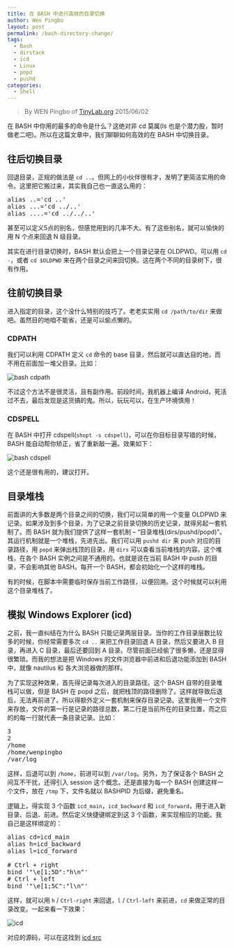 ```yaml
---
title: 在 BASH 中进行高效的目录切换
author: Wen Pingbo
layout: post
permalink: /bash-directory-change/
tags:
  - Bash
  - dirstack
  - icd
  - Linux
  - popd
  - pushd
categories:
  - Shell
---
```


> By WEN Pingbo of [TinyLab.org][1]
> 2015/06/02

在 BASH 中你用的最多的命令是什么？这绝对非 cd 莫属(ls 也是个潜力股，暂时做老二吧)。所以在这篇文章中，我们聊聊如何高效的在 BASH 中切换目录。


## 往后切换目录

回退目录，正规的做法是 `cd ..`。但网上的小伙伴很有才，发明了更简洁实用的命令。这里把它搬过来，其实我自己也一直这么用的：

<pre>alias ..='cd ..'
alias ...='cd ../..'
alias ....='cd ../../..'
</pre>

甚至可以定义5点的别名，但感觉用到的几率不大。有了这些别名，就可以愉快的用 N 个点来回退 N 级目录。

其实在进行目录切换时，BASH 默认会把上一个目录记录在 OLDPWD。可以用 `cd -`，或者 `cd $OLDPWD` 来在两个目录之间来回切换。这在两个不同的目录树下，很有作用。

<!-- more -->

## 往前切换目录

进入指定的目录，这个没什么特别的技巧了。老老实实用 `cd /path/to/dir` 来做吧。虽然目的地咱不能省，还是可以偷点懒的。

### CDPATH

我们可以利用 CDPATH 定义 `cd` 命令的 base 目录，然后就可以直达目的地，而不用在前面加一堆父目录。比如：

![bash cdpath][2]

不过这个方法不是很灵活，且有副作用。前段时间，我机器上编译 Android，死活过不去，最后发现是这货搞的鬼。所以，玩玩可以，在生产环境慎用！

### CDSPELL

在 BASH 中打开 cdspell(`shopt -s cdspell`)，可以在你目标目录写错的时候，BASH 能自动帮你矫正，省了重新敲一遍。效果如下：

![bash cdspell][3]

这个还是很有用的，建议打开。

## 目录堆栈

前面讲的大多数是两个目录之间的切换，我们可以简单的用一个变量 OLDPWD 来记录。如果涉及到多个目录，为了记录之前目录切换的历史记录，就得另起一套机制了。而 BASH 就为我们提供了这样一套机制 &#8211; &#8220;目录堆栈(dirs/pushd/popd)&#8221;。其运行机制就是一个堆栈，先进先出。我们可以用 `pushd dir` 来 push 对应的目录路径，用 `popd` 来弹出栈顶的目录，用 `dirs` 可以查看当前堆栈的内容。这个堆栈，在各个 BASH 实例之间是不通用的。也就是说在当前 BASH 中 push 的目录，不会影响其他 BASH。每开一个 BASH，都会初始化一个这样的堆栈。

有的时候，在脚本中需要临时保存当前工作路径，以便回溯。这个时候就可以利用这个目录堆栈了。

## 模拟 Windows Explorer (icd)

之前，我一直纠结在为什么 BASH 只能记录两层目录。当你的工作目录层数比较多的时候，你经常需要多次 `cd ..` 来把工作目录回退 A 目录，然后又要进入 B 目录，再进入 C 目录，最后还要回到 A 目录。尽管前面已经偷了很多懒，还是显得很繁琐。而我的想法是把 Windows 的文件浏览器中前进和后退功能添加到 BASH 中，就像 nautilus 和 各大浏览器做的那样。

为了实现这种效果，首先得记录每次进入的目录路径。这个 BASH 自带的目录堆栈可以做，但是 BASH 在 popd 之后，就把栈顶的路径删除了。这样就导致后退后，无法再前进了。所以得额外定义一套机制来保存目录记录。这里我用一个文件来存放，文件的第一行是记录的路径总数，第二行是当前所在的目录位置，而之后的的每一行就代表一条目录记录。比如：

<pre>3
2
/home
/home/wenpingbo
/var/log
</pre>

这样，后退可以到 `/home`，前进可以到 `/var/log`。另外，为了保证各个 BASH 之间互不干扰，还得引入 session 这个概念。还是直接为每一个 BASH 创建这样一个文件，放在 `/tmp` 下，文件名就以 BASHPID 为后缀，避免重名。

逻辑上，得实现 3 个函数 `icd_main`，`icd_backward` 和 `icd_forward`，用于进入新目录、后退、前进。然后定义快捷键绑定到这 3 个函数，来实现相应的功能。我自己是这样绑定的：

<pre>alias cd=icd_main
alias h=icd_backward
alias l=icd_forward

# Ctrl + right
bind '"\e[1;5D":"h\n"'
# Ctrl + left
bind '"\e[1;5C":"l\n"'
</pre>

这样，就可以用 `h` / `Ctrl-right` 来回退，`l` / `Ctrl-left` 来前进，`cd` 来做正常的目录改变。一起来看一下效果：

![icd][4]

对应的源码，可以在这找到 [icd src][5]





 [1]: http://tinylab.org
 [2]: /wp-content/uploads/2015/06/bash_cdpath.gif
 [3]: /wp-content/uploads/2015/06/bash_cdspell.gif
 [4]: /wp-content/uploads/2015/06/bash_icd.gif
 [5]: https://github.com/wengpingbo/ilinux/blob/master/.icd.conf
